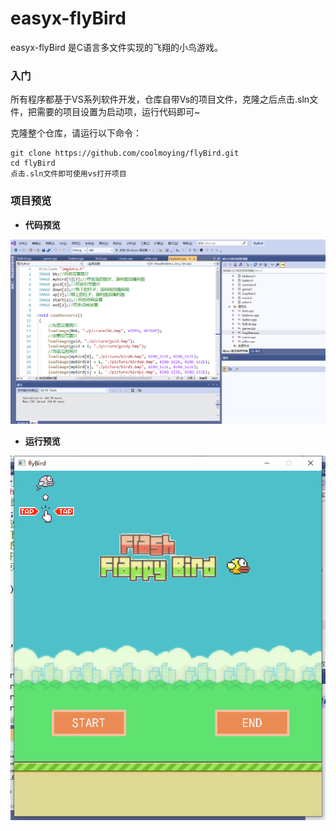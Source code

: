 # easyx-flyBird

easyx-flyBird 是C语言多文件实现的飞翔的小鸟游戏。

### 入门

所有程序都基于VS系列软件开发，仓库自带Vs的项目文件，克隆之后点击.sln文件，把需要的项目设置为启动项，运行代码即可~

克隆整个仓库，请运行以下命令：

```git
git clone https://github.com/coolmoying/flyBird.git
cd flyBird
点击.sln文件即可使用vs打开项目  
```

### 项目预览

+ **代码预览**

![image-20210818143527025](README-IMG\代码预览.png)

+ **运行预览**

![image-20210818143725753](README-IMG\运行预览.png)